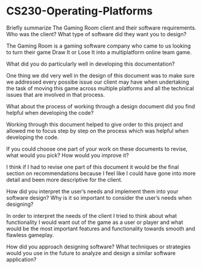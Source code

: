# CS230-Operating-Platforms

Briefly summarize The Gaming Room client and their software requirements. Who was the client? What type of software did they want you to design?

  The Gaming Room is a gaming software company who came to us looking to turn their game Draw It or Lose It into a multiplatform online team game.

What did you do particularly well in developing this documentation?

  One thing we did very well in the design of this document was to make sure we addressed every possibe issue our client may have when undertaking the task of moving this
  game across multiple platforms and all the technical issues that are involved in that process.

What about the process of working through a design document did you find helpful when developing the code?

  Working through this document helped to give order to this project and allowed me to focus step by step on the process which was helpful when developing the code.

If you could choose one part of your work on these documents to revise, what would you pick? How would you improve it?

  I think if I had to revise one part of this document it would be the final section on recommendations because I feel like I could have gone into more detail and been 
  more descriptive for the client.
  
How did you interpret the user’s needs and implement them into your software design? Why is it so important to consider the user’s needs when designing?

  In order to interpret the needs of the client I tried to think about what functionality I would want out of the game as a user or player and what would be the most
  important features and functionality towards smooth and flawless gameplay.
  
How did you approach designing software? What techniques or strategies would you use in the future to analyze and design a similar software application?

  
